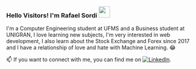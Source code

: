 ### Hello Visitors! I'm Rafael Sordi <img src="https://raw.githubusercontent.com/MartinHeinz/MartinHeinz/master/wave.gif" width="30px">

I'm a Computer Engineering student at UFMS and a Business student at UNIGRAN, I love learning new subjects, I'm very interested in web development, I also learn about the Stock Exchange and Forex since 2017 and I have a relationship of love and hate with Machine Learning. :joy:


:mailbox: If you want to connect with me, you can find me on  [![LinkedIn][2.2]][2].

<!-- Icons -->

[2.2]: https://raw.githubusercontent.com/MartinHeinz/MartinHeinz/master/linkedin-3-16.png (LinkedIn icon without padding)

<!-- Links to your social media accounts -->

[2]: https://www.linkedin.com/in/rafael-sordi/

